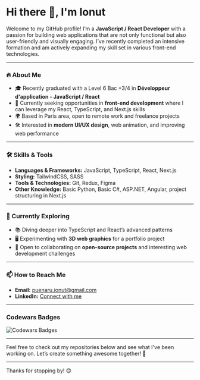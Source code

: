 # Hi there 👋, I'm Ionut

Welcome to my GitHub profile! I’m a **JavaScript / React Developer** with a passion for building web applications that are not only functional but also user-friendly and visually engaging. I’ve recently completed an intensive formation and am actively expanding my skill set in various front-end technologies. 

---

### 🔥 About Me
- 🎓 Recently graduated with a Level 6 Bac +3/4 in **Développeur d'application - JavaScript / React**
- 💼 Currently seeking opportunities in **front-end development** where I can leverage my React, TypeScript, and Next.js skills
- 🌍 Based in Paris area, open to remote work and freelance projects
- 🛠️ Interested in **modern UI/UX design**, web animation, and improving web performance

---

### 🛠️ Skills & Tools
- **Languages & Frameworks:** JavaScript, TypeScript, React, Next.js
- **Styling:** TailwindCSS, SASS
- **Tools & Technologies:** Git, Redux, Figma
- **Other Knowledge:** Basic Python, Basic C#, ASP.NET, Angular, project structuring in Next.js

---

### 🌱 Currently Exploring
- 📚 Diving deeper into TypeScript and React’s advanced patterns
- 🖥️ Experimenting with **3D web graphics** for a portfolio project
- 💬 Open to collaborating on **open-source projects** and interesting web development challenges

---

### 📫 How to Reach Me
- **Email:** puenaru.ionut@gmail.com
- **LinkedIn:** [Connect with me](https://www.linkedin.com/in/puenaru-ionut/)

---
### Codewars Badges
![Codewars Badges](https://www.codewars.com/users/PuenaruIonutMarian/badges/small)

---
  
Feel free to check out my repositories below and see what I've been working on. Let’s create something awesome together! 🚀

---

Thanks for stopping by! 😊


<!--
**PuenaruIonutMarian/puenaruionutmarian** is a ✨ _special_ ✨ repository because its `README.md` (this file) appears on your GitHub profile.

Here are some ideas to get you started:

- 🔭 I’m currently working on ...
- 🌱 I’m currently learning ...
- 👯 I’m looking to collaborate on ...
- 🤔 I’m looking for help with ...
- 💬 Ask me about ...
- 📫 How to reach me: ...
- 😄 Pronouns: ...
- ⚡ Fun fact: ...
-->
